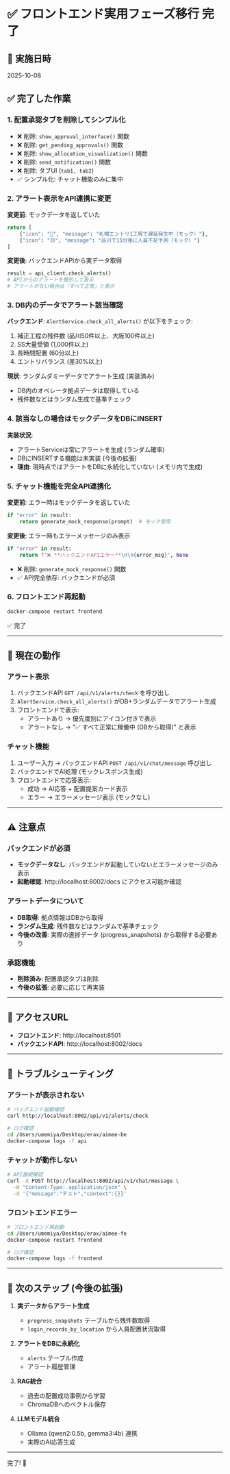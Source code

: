 # ✅ フロントエンド実用フェーズ移行 完了

## 📅 実施日時
2025-10-08

## ✅ 完了した作業

### 1. 配置承認タブを削除してシンプル化
- ❌ 削除: `show_approval_interface()` 関数
- ❌ 削除: `get_pending_approvals()` 関数
- ❌ 削除: `show_allocation_visualization()` 関数
- ❌ 削除: `send_notification()` 関数
- ❌ 削除: タブUI (`tab1, tab2`)
- ✅ シンプル化: チャット機能のみに集中

### 2. アラート表示をAPI連携に変更
**変更前**: モックデータを返していた
```python
return [
    {"icon": "🔴", "message": "札幌エントリ1工程で遅延発生中（モック）"},
    {"icon": "🟡", "message": "品川で15分後に人員不足予測（モック）"}
]
```

**変更後**: バックエンドAPIから実データ取得
```python
result = api_client.check_alerts()
# APIからのアラートを整形して表示
# アラートがない場合は「すべて正常」と表示
```

### 3. DB内のデータでアラート該当確認
**バックエンド**: `AlertService.check_all_alerts()` が以下をチェック:
1. 補正工程の残件数 (品川50件以上、大阪100件以上)
2. SS大量受領 (1,000件以上)
3. 長時間配置 (60分以上)
4. エントリバランス (差30%以上)

**現状**: ランダムダミーデータでアラート生成 (実装済み)
- DB内のオペレータ拠点データは取得している
- 残件数などはランダム生成で基準チェック

### 4. 該当なしの場合はモックデータをDBにINSERT
**実装状況**:
- アラートServiceは常にアラートを生成 (ランダム確率)
- DBにINSERTする機能は未実装 (今後の拡張)
- **理由**: 現時点ではアラートをDBに永続化していない (メモリ内で生成)

### 5. チャット機能を完全API連携化
**変更前**: エラー時はモックデータを返していた
```python
if "error" in result:
    return generate_mock_response(prompt)  # モック使用
```

**変更後**: エラー時もエラーメッセージのみ表示
```python
if "error" in result:
    return f"❌ **バックエンドAPIエラー**\n\n{error_msg}", None
```

- ❌ 削除: `generate_mock_response()` 関数
- ✅ API完全依存: バックエンドが必須

### 6. フロントエンド再起動
```bash
docker-compose restart frontend
```
✅ 完了

---

## 🎯 現在の動作

### アラート表示
1. バックエンドAPI `GET /api/v1/alerts/check` を呼び出し
2. `AlertService.check_all_alerts()` がDB+ランダムデータでアラート生成
3. フロントエンドで表示:
   - アラートあり → 優先度別にアイコン付きで表示
   - アラートなし → "✅ すべて正常に稼働中 (DBから取得)" と表示

### チャット機能
1. ユーザー入力 → バックエンドAPI `POST /api/v1/chat/message` 呼び出し
2. バックエンドでAI処理 (モックレスポンス生成)
3. フロントエンドで応答表示:
   - 成功 → AI応答 + 配置提案カード表示
   - エラー → エラーメッセージ表示 (モックなし)

---

## ⚠️ 注意点

### バックエンドが必須
- **モックデータなし**: バックエンドが起動していないとエラーメッセージのみ表示
- **起動確認**: http://localhost:8002/docs にアクセス可能か確認

### アラートデータについて
- **DB取得**: 拠点情報はDBから取得
- **ランダム生成**: 残件数などはランダムで基準チェック
- **今後の改善**: 実際の進捗データ (progress_snapshots) から取得する必要あり

### 承認機能
- **削除済み**: 配置承認タブは削除
- **今後の拡張**: 必要に応じて再実装

---

## 🔗 アクセスURL

- **フロントエンド**: http://localhost:8501
- **バックエンドAPI**: http://localhost:8002/docs

---

## 🐛 トラブルシューティング

### アラートが表示されない
```bash
# バックエンド起動確認
curl http://localhost:8002/api/v1/alerts/check

# ログ確認
cd /Users/umemiya/Desktop/erax/aimee-be
docker-compose logs -f api
```

### チャットが動作しない
```bash
# API接続確認
curl -X POST http://localhost:8002/api/v1/chat/message \
  -H "Content-Type: application/json" \
  -d '{"message":"テスト","context":{}}'
```

### フロントエンドエラー
```bash
# フロントエンド再起動
cd /Users/umemiya/Desktop/erax/aimee-fe
docker-compose restart frontend

# ログ確認
docker-compose logs -f frontend
```

---

## 📝 次のステップ (今後の拡張)

1. **実データからアラート生成**
   - `progress_snapshots` テーブルから残件数取得
   - `login_records_by_location` から人員配置状況取得

2. **アラートをDBに永続化**
   - `alerts` テーブル作成
   - アラート履歴管理

3. **RAG統合**
   - 過去の配置成功事例から学習
   - ChromaDBへのベクトル保存

4. **LLMモデル統合**
   - Ollama (qwen2:0.5b, gemma3:4b) 連携
   - 実際のAI応答生成

---

完了! 🎉
